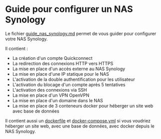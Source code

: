 # Guide pour configurer un NAS Synology

Le fichier [guide_nas_synology.md](https://github.com/strikerpt/syno_fsd/blob/master/guide_nas_synology.md#mettre-en-place-en-acc%C3%A8s-externe-au-nas-synology) permet de vous guider pour configurer votre NAS Synology.

Il contient :

* La création d'un compte Quickconnect
* La redirection des connexions HTTP vers HTTPS
* La mise en place d'un accès externe au NAS Synology
* La mise en place d'une IP statique pour le NAS
* L'activation de la double authentification pour les utilisateur
* L'activation du blocage d'un compte après 5 tentatives
* L'activation des connexions via SSH
* La mise en place d'un VPN OpenVPN
* La mise en place d'un domaine dans le NAS
* La mise en place de 3 conteneurs docker pour héberger un site web avec base de données

Il contient aussi un [dockerfile](https://github.com/strikerpt/syno_fsd/blob/master/dockerfile) et [docker-compose.yml](https://github.com/strikerpt/syno_fsd/blob/master/docker-compose.yml) si vous voudriez héberger un site web, avec une base de données, avec docker depuis le NAS Synology.
